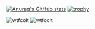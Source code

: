 [![Anurag's GitHub stats](https://github-readme-stats.vercel.app/api?username=wtfcolt&theme=transparent&show_icons=true&include_all_commits=true&count_private=true)](https://github.com/anuraghazra/github-readme-stats)
[![trophy](https://github-profile-trophy.vercel.app/?username=wtfcolt&row=2&column=3&title=-unknown&theme=darkhub)](https://github.com/ryo-ma/github-profile-trophy)

<p><img align="left" src="https://github-readme-stats.vercel.app/api/top-langs?username=wtfcolt&show_icons=true&locale=en&layout=compact&theme=transparent" alt="wtfcolt" />
<img align="center" src="https://github-readme-streak-stats.herokuapp.com/?user=wtfcolt&theme=transparent" alt="wtfcolt" /></p>
